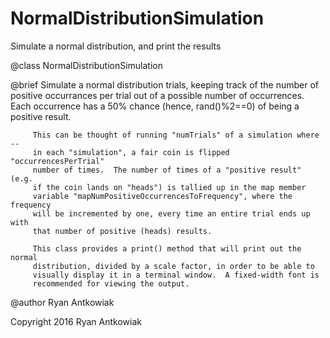 # NormalDistributionSimulation
Simulate a normal distribution, and print the results


 @class  NormalDistributionSimulation

 @brief  Simulate a normal distribution trials, keeping track of the number of
         positive occurrances per trial out of a possible number of occurrences.
         Each occurrence has a 50% chance (hence, rand()%2==0) of being a positive
         result.

         This can be thought of running "numTrials" of a simulation where --
         in each "simulation", a fair coin is flipped "occurrencesPerTrial"
         number of times.  The number of times of a "positive result" (e.g.
         if the coin lands on "heads") is tallied up in the map member
         variable "mapNumPositiveOccurrencesToFrequency", where the frequency
         will be incremented by one, every time an entire trial ends up with
         that number of positive (heads) results.

         This class provides a print() method that will print out the normal
         distribution, divided by a scale factor, in order to be able to
         visually display it in a terminal window.  A fixed-width font is
         recommended for viewing the output.

 @author Ryan Antkowiak 

Copyright 2016 Ryan Antkowiak 
